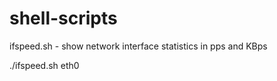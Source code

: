 # shell-scripts

ifspeed.sh - show network interface statistics in pps and KBps

./ifspeed.sh eth0


